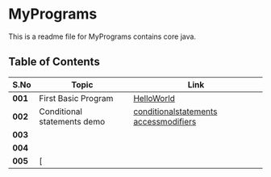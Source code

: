 # MyPrograms

This is a readme file for MyPrograms contains core java.

## Table of Contents

| **S.No**         | **Topic**                                                                                           | **Link**          |
|-------------------|-----------------------------------------------------------------------------------------------------|-------------------|
| **001** | First Basic Program | [HelloWorld](https://github.com/mnavyasree1906/MyPrograms/tree/feature/programs/001-firstbasicprogram)                         |
| **002**              | Conditional statements demo                                                                                                 | [conditionalstatements accessmodifiers](https://github.com/mnavyasree1906/MyPrograms/tree/feature/programs/002-conditionalstatementsdemo)         |
| **003**      |                                                                                                  |                         |
| **004**      |          |                         |
| **005**         | [                                             |                         |

